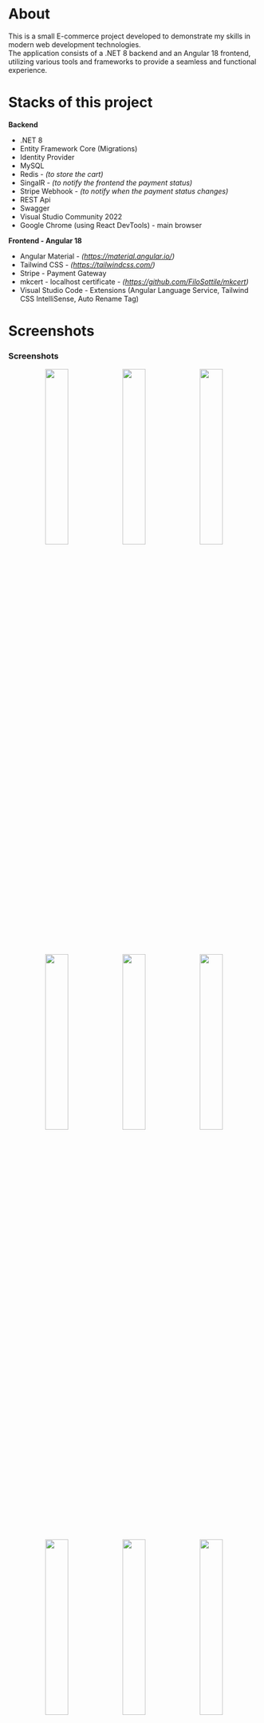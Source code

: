 # About
This is a small E-commerce project developed to demonstrate my skills in modern web development technologies.   
The application consists of a .NET 8 backend and an Angular 18 frontend, utilizing various tools and frameworks to provide a seamless and functional experience.

# Stacks of this project

__Backend__
- .NET 8
- Entity Framework Core (Migrations)
- Identity Provider
- MySQL
- Redis - _(to store the cart)_
- SingalR - _(to notify the frontend the payment status)_
- Stripe Webhook - _(to notify when the payment status changes)_
- REST Api
- Swagger
- Visual Studio Community 2022
- Google Chrome (using React DevTools) - main browser

  
__Frontend - Angular 18__
- Angular Material - _(https://material.angular.io/)_
- Tailwind CSS - _(https://tailwindcss.com/)_
- Stripe - Payment Gateway
- mkcert - localhost certificate - _(https://github.com/FiloSottile/mkcert)_
- Visual Studio Code - Extensions (Angular Language Service, Tailwind CSS IntelliSense, Auto Rename Tag)

# Screenshots

### Screenshots

<div align="center">
    <img src="screenshots/home.jpg" width="30%">
    <img src="screenshots/cart-empty.jpg" width="30%">
    <img src="screenshots/cart-full.jpg" width="30%">
    <img src="screenshots/catalog-products-filter-search.jpg" width="30%">
    <img src="screenshots/catalog-products-filter-sort.jpg" width="30%">
    <img src="screenshots/catalog-products-filter.jpg" width="30%">
    <img src="screenshots/catalog-products-pagination.jpg" width="30%">
    <img src="screenshots/catalog-products.jpg" width="30%">
    <img src="screenshots/logged-menu.jpg" width="30%">
    <img src="screenshots/logged-order-history-detail.jpg" width="30%">
    <img src="screenshots/logged-order-history.jpg" width="30%">
    <img src="screenshots/login.jpg" width="30%">
    <img src="screenshots/register.jpg" width="30%">
    <img src="screenshots/checkout-address.jpg" width="30%">   
    <img src="screenshots/checkout-shipping.jpg" width="30%">    
    <img src="screenshots/checkout-credit-card.jpg" width="30%">
    <img src="screenshots/checkout-confirmation.jpg" width="30%">    
    <img src="screenshots/checkout-processing.jpg" width="30%">  
    <img src="screenshots/checkout-processed-success.jpg" width="30%">
    <img src="screenshots/stripe-transaction.jpg" width="30%">
</div>

# Backend - Setting up the application

1 - For Redis, I created a free database on the website https://cloud.redis.io and connect locally using "Redis Insight"
<div align="center">  

  <img src="https://github.com/user-attachments/assets/56ead3aa-eb82-4e20-a21d-d1f9943b885a" width="40%">
  <img src="https://github.com/user-attachments/assets/834f047b-aaca-47f9-bc8c-43b0d4a2badd" width="40%">
</div>




# Frontend - Setting up the application

1 - Install the Angular Material to work with template components  
```VS Code terminal
ng add @angular/material
```
Choose the options bellow during the angular installation <br>
✔ Choose a prebuilt theme name, or "custom" for a custom theme: Azure/Blue  
✔ Set up global Angular Material typography styles? no  
✔ Include the Angular animations module? Include and enable animations  

2 - Install Tailwind CSS  
```VS Code terminal
npm install -D tailwindcss postcss autoprefixer
```
```VS Code terminal
npx tailwindcss init
```
 
3 - It will generate the file "tailwind.config.js".  
Open it and add the code bellow
```VS Code terminal
/** @type {import('tailwindcss').Config} */
module.exports = {
  content: ["./src/**/*.{html,js}"],
  theme: {
    extend: {},
  },
  plugins: [],
}
```  

4 - Now open the styles.scss and add the code bellow as well  
```VS Code terminal
@tailwind base;
@tailwind components;
@tailwind utilities;
```

5 - Add signalR   
```VS Code terminal
npm install @microsoft/signalr
```

6 - Executes the command bellow to run the application  

```VS Code terminal
stripe listen --forward-to https://localhost:6001/api/v1/payment/webhook -e payment_intent.succeeded
```

```VS Code terminal
ng serve
```

# Frontend - Setting up  Stripe Webhook

1 - Donwload the stripe windows zip file and extract it   
https://docs.stripe.com/stripe-cli?install-method=windows

2 - Open the windows CMD with the download path   
```CMD
cd C:\Users\Wellington\Downloads\stripe_1.22.0_windows_x86_64
```

3 - Exec the stripe.exe
```CMD
stripe.exe
```

4 - Exec the login command
```CMD
stripe login
```   
It will appears a endpoint to access and authorize such as   
"https://dashboard.stripe.com/stripecli/confirm_auth?t=6DLIJiUX8lakQdxKRXcoVH5La191HoNt"

4 - After the authorization you need to run the command following the documentation above   

https://docs.stripe.com/webhooks/quickstart?lang=dotnet

```CMD
stripe listen --forward-to https://localhost:6001/api/v1/payment/webhook -e payment_intent.succeeded
```
It return the "whsec_". Copy it and add in your appsettings.json

# Installing Browser Certificate
Angular works better with a broser certificate. Because of that we need to generate a free localhost certificate

Run the commands bellow to install it.

```VS Code terminal
Set-ExecutionPolicy RemoteSigned -Scope CurrentUser
iwr -useb get.scoop.sh | iex
```

```VS Code terminal
scoop bucket add extras
```  

```VS Code terminal
scoop install mkcert
```

Create a root folder called 'ssl' get inside it  

```VS Code terminal
cd ssl
```  

```VS Code terminal
mkcert -install
```  

```VS Code terminal
mkcert localhost
```  

it will generate the certificates files  
![image](https://github.com/user-attachments/assets/44ba92ab-ab47-42df-a4b8-ffe2c3fd8ed0)

Open the "angular.json" file and add the "options" code bellow inside the property "serve"  
```VS Code terminal
"serve": {
  "builder": "@angular-devkit/build-angular:dev-server",
  "options": {
    "ssl": true,
    "sslCert": "ssl/localhost.pem",
    "sslKey": "ssl/localhost-key.pem"
  },
```  

Run the application using https://localhost:myport

Before certificate  
![image](https://github.com/user-attachments/assets/b71c1f5d-003f-4a3a-98c2-9a8f8e41d2ea)  

After certificate setup  
![image](https://github.com/user-attachments/assets/350d503a-9550-4711-a037-c2592c4457a0)  


# Deploy the application

### Frontend
1 - Create folder where the frontend will publish it.   
In my case I created a file named "wwwroot" inside the application "poc.fullstack.angular.guitarshop.api"

2 - Open the file "angular.json" and change the path where you'll deploy the frontend application in the directory bellow   
projects -> architect -> build -> options -> outputPath
```angular.json
"outputPath": {
   "base": "../poc.fullstack.angular.guitarshop.api/wwwroot",
  "browser": ""
}
```

3 - We also needs to change the propertiies "maximumWarning": "1MB" and "maximumError": "2MB". To avoid error during the angular build.   

4- Run the command bellow to generate the build.
```VS Code
ng buld
```

### Backend
1 - We need to configure the middleware in the Program.cs adding the code bellow

```Program.cs
app.UseDefaultFiles();
app.UseStaticFiles();
```

2 - Add the code bellow befero we created the new controller.
```
app.MapFallbackToController("Index", "Fallback");
```

3 - We also need create a new controller named "FallbackController.cs"
```
public sealed class FallbackController : Controller
{
    public IActionResult Index() =>
        PhysicalFile(Path.Combine(Directory.GetCurrentDirectory(),
            "wwwroot", "index.html"), "text/HTML");
}
```
